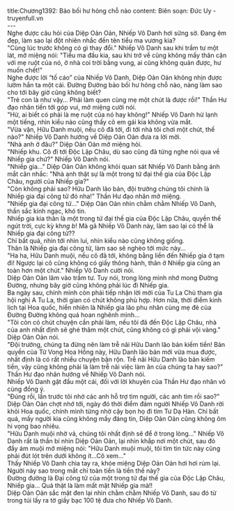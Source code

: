 title:Chương1392: Bảo bối hư hỏng chỗ nào
content:
Biên soạn: Đức Uy - truyenfull.vn<br>---<br>Nghe được câu hỏi của Diệp Oản Oản, Nhiếp Vô Danh hơi sững sờ. Đang êm đẹp, làm sao lại đột nhiên nhắc đến tên tiểu ma vương kia?<br>"Cùng lúc trước không có gì thay đổi." Nhiếp Vô Danh sau khi trầm tư một lát, mở miệng nói: "Tiểu ma đầu kia, sau khi trở về cũng không mấy thân cận với mẹ ruột của nó, ở nhà coi trời bằng vung, ai cũng không quản được, hư muốn chết!"<br>Nghe được lời “tố cáo” của Nhiếp Vô Danh, Diệp Oản Oản không nhịn được lườm hắn ta một cái. Đường Đường bảo bối hư hỏng chỗ nào, nàng làm sao cho tới bây giờ cũng không biết?<br>"Trẻ con là như vậy… Phải làm quen cùng mẹ một chút là được rồi!" Thần Hư đạo nhân tiến tới góp vui, mở miệng cười nói.<br>"Hừ, ai biết có phải là mẹ ruột của nó hay không!" Nhiếp Vô Danh hừ lạnh một tiếng, nhìn kiểu nào cũng thấy cô em gái kia không vừa mắt.<br>"Vừa vặn, Hữu Danh muội, nếu cô đã tới, đi tới nhà tôi chơi một chút, thế nào?" Nhiếp Vô Danh hướng về Diệp Oản Oản đưa ra lời mời.<br>"Nhà anh ở đâu?" Diệp Oản Oản mở miệng hỏi.<br>"Nhiếp khu. Cô đi tới Độc Lập Châu, dù sao cũng đã từng nghe nói qua về Nhiếp gia chứ?" Nhiếp Vô Danh nói.<br>"Nhiếp gia..." Diệp Oản Oản không khỏi quan sát Nhiếp Vô Danh bằng ánh mắt cân nhắc: "Nhà anh thật sự là một trong tứ đại thế gia của Độc Lập Châu, người của Nhiếp gia?"<br>"Còn không phải sao? Hữu Danh lão bản, đội trưởng chúng tôi chính là Nhiếp gia đại công tử đó nha!" Thần Hư đạo nhân mở miệng.<br>"Nhiếp gia đại công tử..." Diệp Oản Oản nhìn chằm chằm Nhiếp Vô Danh, thần sắc kinh ngạc, khó tin.<br>Nhiếp gia kia thân là một trong tứ đại thế gia của Độc Lập Châu, quyền thế ngút trời, cực kỳ kh*ng b*! Mà gã Nhiếp Vô Danh này, làm sao lại có thể là Nhiếp gia đại công tử??<br>Chỉ bất quá, nhìn tới nhìn lui, nhìn kiểu nào cũng không giống.<br>Thân là Nhiếp gia đại công tử, làm sao sẽ nghèo tới mức này...<br>"Ha ha, Hữu Danh muội, nếu cô đã tới, không bằng liền đến Nhiếp gia ở tạm đi! Ngược lại cô cũng không có giấy thông hành, thân ở Nhiếp gia cũng an toàn hơn một chút." Nhiếp Vô Danh cười nói.<br>Diệp Oản Oản lâm vào trầm tư. Tuy nói, trong lòng mình nhớ mong Đường Đường, nhưng bây giờ cũng không phải lúc đi Nhiếp gia.<br>Ba ngày sau, chính mình còn phải tiếp nhận lời mời của Tu La Chủ tham gia hội nghị A Tu La, thời gian có chút không phù hợp. Hơn nữa, thời điểm kinh lịch tại Hoa quốc, hiển nhiên là Nhiếp gia lão phu nhân cùng mẹ đẻ của Đường Đường không quá hoan nghênh mình...<br>"Tôi còn có chút chuyện cần phải làm, nếu tôi đã đến Độc Lập Châu, nhà của anh nhất định sẽ ghé thăm một chút, cũng không có gì phải vội vàng." Diệp Oản Oản nói.<br>"Đội trưởng, chúng ta đừng nên làm trễ nãi Hữu Danh lão bản kiếm tiền! Bản quyền của Tử Vong Hoa Hồng này, Hữu Danh lão bản mới vừa mua được, nhất định là có rất nhiều chuyện bận rộn. Trễ nãi Hữu Danh lão bản kiếm tiền, vậy cũng không phải là làm trễ nãi việc làm ăn của chúng ta hay sao?" Thần Hư đạo nhân hướng về Nhiếp Vô Danh nói.<br>Nhiếp Vô Danh gật đầu một cái, đối với lời khuyên của Thần Hư đạo nhân vô cùng đồng ý.<br>"Đúng rồi, lần trước tôi nhờ các anh hỗ trợ tìm người, các anh tìm rồi sao?" Diệp Oản Oản chợt nhớ tới, ngày đó thời điểm đám người Nhiếp Vô Danh rời khỏi Hoa quốc, chính mình từng nhờ cậy bọn họ đi tìm Tư Dạ Hàn. Chỉ bất quá, mấy người kia cũng không mấy đáng tin, Diệp Oản Oản cũng không ôm hi vọng bao nhiêu.<br>"Hữu Danh muội nhờ vả, chúng tôi nhất định sẽ để ở trong lòng..." Nhiếp Vô Danh rất là thần bí nhìn Diệp Oản Oản, lại nhìn khắp nơi một chút, sau đó đầy ám muội mở miệng nói: "Hữu Danh muội muội, tôi tìm tin tức này cũng phải đút lót trên dưới không ít…Cô xem…"<br>Thấy Nhiếp Vô Danh chìa tay ra, khóe miệng Diệp Oản Oản hơi hơi rúm lại. Người này sao trong mắt chỉ toàn tiền là tiền thế này?<br>Đường đường là Đại công tử của một trong tứ đại thế gia của Độc Lập Châu, Nhiếp gia... Quả thật là làm mất mặt Nhiếp gia mà!!<br>Diệp Oản Oản sắc mặt đen lại nhìn chằm chằm Nhiếp Vô Danh, sau đó từ trong túi lấy ra tờ giấy bạc 100 tệ đưa cho Nhiếp Vô Danh.